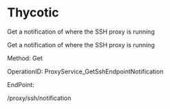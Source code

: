 #     Thycotic


Get a notification of where the SSH proxy is running

Get a notification of where the SSH proxy is running

Method: Get

OperationID: ProxyService_GetSshEndpointNotification

EndPoint:

/proxy/ssh/notification
